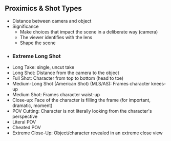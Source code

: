 ## Proximics & Shot Types
- Distance between camera and object
- Significance
	- Make choices that impact the scene in a deliberate way (camera)
	- The viewer identifies with the lens
	- Shape the scene
- ### Extreme Long Shot
- Long Take: single, uncut take
- Long Shot: Distance from the camera to the object
- Full Shot: Character from top to bottom (head to toe)
- Medium-Long Shot (American Shot) (MLS/AS): Frames character knees-up 
- Medium Shot: Frames character waist-up
- Close-up: Face of the character is filling the frame (for important, dramatic, moment)
- POV Cutting: Character is not literally looking from the character's perspective
- Literal POV
- Cheated POV
- Extreme Close-Up: Object/character revealed in an extreme close view